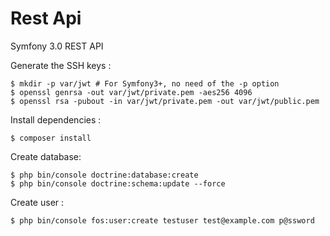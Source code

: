 Rest Api
======

Symfony 3.0 REST API

Generate the SSH keys :

```
$ mkdir -p var/jwt # For Symfony3+, no need of the -p option
$ openssl genrsa -out var/jwt/private.pem -aes256 4096
$ openssl rsa -pubout -in var/jwt/private.pem -out var/jwt/public.pem 
```

Install dependencies :

```
$ composer install 
```



Create database:

```
$ php bin/console doctrine:database:create
$ php bin/console doctrine:schema:update --force
```


Create user :

```
$ php bin/console fos:user:create testuser test@example.com p@ssword
```
